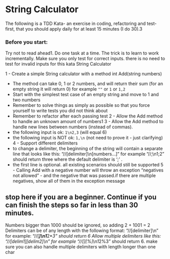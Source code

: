 # String Calculator
The following is a TDD Kata- an exercise in coding, refactoring and test-first, that you should apply daily for at least 15 minutes (I do 30).3

### Before you start: 
Try not to read ahead1.
Do one task at a time. The trick is to learn to work incrementally.
Make sure you only test for correct inputs. there is no need to test for invalid inputs for this kata
String Calculator

1 - Create a simple String calculator with a method int Add(string numbers)
  - The method can take 0, 1 or 2 numbers, and will return their sum (for an empty string it will return 0) for example `""` or `1` or `1,2`
  - Start with the simplest test case of an empty string and move to 1 and two numbers
  - Remember to solve things as simply as possible so that you force yourself to write tests you did not think about
  - Remember to refactor after each passing test
2 - Allow the Add method to handle an unknown amount of numbers1
3 - Allow the Add method to handle new lines between numbers (instead of commas).
  - the following input is ok:  `1\n2,3`  (will equal 6)
  - the following input is NOT ok:  `1,\n` (not need to prove it - just clarifying)
4 - Support different delimiters
  - to change a delimiter, the beginning of the string will contain a separate line that looks like this:   “//[delimiter]\n[numbers…]” for example “//;\n1;2” should return three where the default delimiter is ‘;’ .
   - the first line is optional. all existing scenarios should still be supported
5 - Calling Add with a negative number will throw an exception “negatives not allowed” - and the negative that was passed.if there are multiple negatives, show all of them in the exception message

## stop here if you are a beginner. Continue if you can finish the steps so far in less than 30 minutes.
Numbers bigger than 1000 should be ignored, so adding 2 + 1001  = 2
Delimiters can be of any length with the following format:  “//[delimiter]\n” for example: “//[***]\n1***2***3” should return 6
Allow multiple delimiters like this:  “//[delim1][delim2]\n” for example “//[*][%]\n1*2%3” should return 6.
make sure you can also handle multiple delimiters with length longer than one char